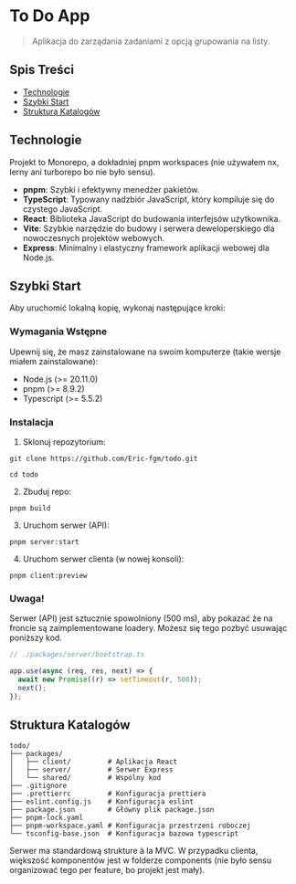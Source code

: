 ﻿# To Do App

> Aplikacja do zarządania zadaniami z opcją grupowania na listy.

## Spis Treści

- [Technologie](#technologie)
- [Szybki Start](#szybki-start)
- [Struktura Katalogów](#struktura-katalogów)

## Technologie

Projekt to Monorepo, a dokładniej pnpm workspaces (nie używałem nx, lerny ani turborepo bo nie było sensu).

- **pnpm**: Szybki i efektywny menedżer pakietów.
- **TypeScript**: Typowany nadzbiór JavaScript, który kompiluje się do czystego JavaScript.
- **React**: Biblioteka JavaScript do budowania interfejsów użytkownika.
- **Vite**: Szybkie narzędzie do budowy i serwera deweloperskiego dla nowoczesnych projektów webowych.
- **Express**: Minimalny i elastyczny framework aplikacji webowej dla Node.js.

## Szybki Start

Aby uruchomić lokalną kopię, wykonaj następujące kroki:

### Wymagania Wstępne

Upewnij się, że masz zainstalowane na swoim komputerze (takie wersje miałem zainstalowane):

- Node.js (>= 20.11.0)
- pnpm (>= 8.9.2)
- Typescript (>= 5.5.2)

### Instalacja

1. Sklonuj repozytorium:

```
git clone https://github.com/Eric-fgm/todo.git

cd todo
```

2. Zbuduj repo:

```
pnpm build
```

3. Uruchom serwer (API):

```
pnpm server:start
```

4. Uruchom serwer clienta (w nowej konsoli):

```
pnpm client:preview
```

### Uwaga!

Serwer (API) jest sztucznie spowolniony (500 ms), aby pokazać że na froncie są zaimplementowane loadery. Możesz się tego pozbyć usuwając poniższy kod.

```typescript
// ./packages/server/bootstrap.ts

app.use(async (req, res, next) => {
  await new Promise((r) => setTimeout(r, 500));
  next();
});
```

## Struktura Katalogów

```
todo/
├── packages/
│   ├── client/         # Aplikacja React
│   ├── server/         # Serwer Express
│   └── shared/         # Wspólny kod
├── .gitignore
├── .prettierrc         # Konfiguracja prettiera
├── eslint.config.js    # Konfiguracja eslint
├── package.json        # Główny plik package.json
├── pnpm-lock.yaml
├── pnpm-workspace.yaml # Konfiguracja przestrzeni roboczej
└── tsconfig-base.json  # Konfiguracja bazowa typescript
```

Serwer ma standardową strukture à la MVC. W przypadku clienta, większość komponentów jest w folderze components (nie było sensu organizować tego per feature, bo projekt jest mały).
